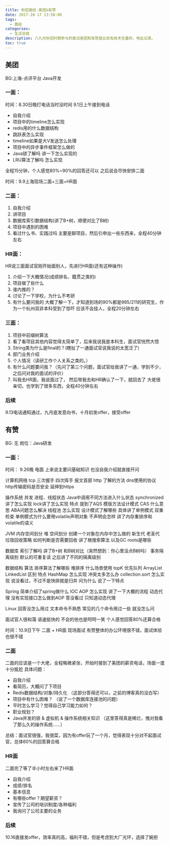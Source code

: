 ```yaml
---
title: 秋招面经-美团&有赞
date: 2017-10-17 13:58:06
tags:
  - 面经
categories:
  - 生活总结
description: 八九月秋招时期参与的面试美团和有赞是比较有技术含量的，特此记录。
toc: true
---
```

## 美团
BG:上海-点评平台 Java开发
### 一面：
时间：8.30日晚打电话当时没时间 9.1日上午接到电话
- 自我介绍
- 项目中的timeline怎么实现
- redis用的什么数据结构
- 跳跃表怎么实现
- timeline如果是大V发送怎么处理
- 项目中的异步事件框架怎么做的
- Java锁了解吗 讲一下怎么实现的
- LRU算法了解吗 怎么实现

全程15分钟，个人感觉80%~90%的回答还可以
之后说会尽快安排二面

时间：9.9上海现场二面+三面+HR面
### 二面：
1. 自我介绍
2. 讲项目
3. 数据库索引数据结构(讲了B+树，顺便对比了B树)
4. 项目中遇到的困难
5. 看过什么书、实践过吗
主要是聊项目，然后引申出一些东西来，全程40分钟左右

### HR面：
HR说三面面试官刚开始面别人，先进行HR面(还有这种操作)
1. 介绍一下大概情况(成绩排名、籍贯之类的)
2. 项目做了些什么
3. 谁内推的？
4. 讨论了一下学校，为什么不考研
5. 有什么要问我的
大概了解一下，才知道到场的90%都是985/211的研究生，作为一个杭州双非本科受到了惊吓
应该不会挂人，全程20分钟左右

### 三面：
1. 项目中前缀树算法
2. 看了看项目其他内容觉得太简单了，后来我说我是本科生，面试官恍然大悟
3. String类为什么是final的？(瞎扯了一通面试官说我说的太宽泛了)
4. 部门业务介绍
5. 个人情况（读研工作个人关系之类的。）
6. 有什么问题要问我？（先问了第三个问题，面试官给我讲了一通，学到不少，之后问对我的面试的评价）
7. 叫我去HR面，我说面过了， 然后带我去和HR确认了一下，就回去了
大佬很亲切，也学到了很多东西，全程40分钟左右

### 后续
9.13电话通知通过，九月底发意向书，十月初发offer，接受offer


## 有赞
BG: 无 岗位：Java研发
### 一面：
时间： 9.26晚 电面
上来说主要问基础知识 也没自我介绍就直接开问

计算机网络
tcp 三次握手 四次挥手 报文首部
http 了解的方法
dns使用的协议
http传输密码是否安全 延伸到https

操作系统 并发
进程、线程状态
Java中调用不同方法进入什么状态
synchronized 讲了怎么实现
lock讲了怎么实现 特点 提到了AQS 模版方法设计模式
CAS 什么意思 ABA问题怎么解决
线程池 怎么实现
设计模式了解哪些
具体讲了单例模式 双重检查
单例模式为什么要用volatile声明对象 不声明会怎样 讲了内存重排序和volatile的语义

JVM
内存空间划分
堆 空间划分 
创建一个对象在内存中怎么做的
新生代 老圣代 垃圾回收策略
如何判断是否需要回收 讲了根搜索算法 以及GC roots是哪些

数据库
索引了解吗 讲了B+树 和B树对比（突然想到：你心里没点B树吗）
事务隔离级别 默认的可重复读 之后讲了不同的隔离级别

数据结构 算法
排序算法了解哪些
堆排序 什么场景使用 topK 优先队列
ArrayList LinkedList 区别 特点
HashMap 怎么实现 冲突太多怎么办
collection.sort 怎么实现 说没看过，不过不是快排就是归并 问为什么 说了一下特点

Spring
简单介绍了spring做什么
IOC AOP 怎么实现 讲了一下大概的流程
动态代理
没有实现接口怎么做到AOP 答没看过 只知道动态代理

Linux
回答没怎么用过 文本命令不熟悉 常见的几个命令用过一些 就没怎么问

面试官人很和蔼 语速挺快的 不会的他也是呵呵一笑
个人感觉回答80%还算合格

时间：10.9日下午 二面 + HR面 现场面试
有赞整体的办公环境很不错，面试体验也很不错
### 二面
二面的应该是一个大佬，全程略微紧张，开始时接到了美团的薪资电话，场面一度十分尴尬
具体问题：
- 自我介绍
- 看简历，大概问了下项目
- Redis数据结构/对象/持久化 （这部分答得还可以，之前的博客真的没白写）
- 项目中有什么困难？ （说了一个数据库连接池的问题）
- 平时怎么学习？觉得自己学习能力如何？
- 职业规划？
- Java并发的锁 & 虚拟机 & 操作系统相关知识 （这里答得真是稀烂，愧对我看了那么久的操作系统……）

总结：面试官很强，我很菜，因为有offer玩了一个月，觉得表现十分对不起面试官，总体60%的回答算合格

### HR面
二面完了等了半小时左右来了HR面
 - 自我介绍
 - 成绩/排名
 - 基本信息
 - 有哪些offer？期望薪资？
 - 宣传了公司的培训制度/各种福利
 - 我询问了公司主要的业务

### 后续
10.16直接发offer，效率真的高，福利不错，但是考虑到大厂光环，选择了婉拒
